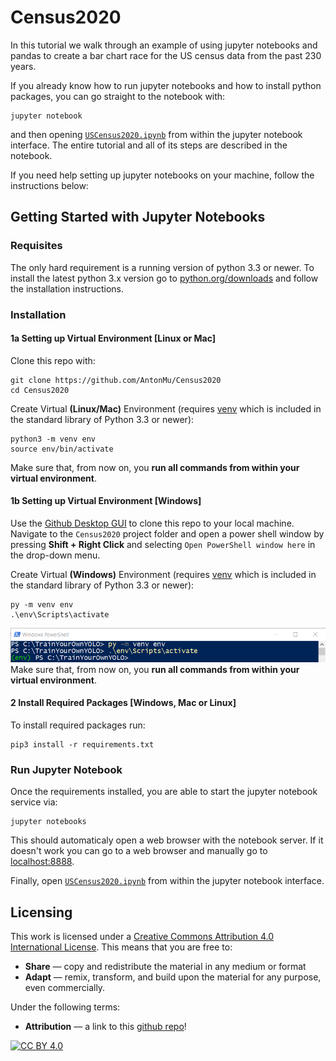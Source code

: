 # Census2020
In this tutorial we walk through an example of using jupyter notebooks and pandas to create a bar chart race for the US census data from the past 230 years. 

If you already know how to run jupyter notebooks and how to install python packages, you can go straight to the notebook with:

```
jupyter notebook
```
and then opening [`USCensus2020.ipynb`](USCensus2020.ipynb) from within the jupyter notebook interface. The entire tutorial and all of its steps are described in the notebook.  

If you need help setting up jupyter notebooks on your machine, follow the instructions below:

## Getting Started with Jupyter Notebooks

### Requisites
The only hard requirement is a running version of python 3.3 or newer. To install the latest python 3.x version go to [python.org/downloads](https://www.python.org/downloads/) and follow the installation instructions. 

### Installation

#### 1a Setting up Virtual Environment [Linux or Mac]

Clone this repo with:
```
git clone https://github.com/AntonMu/Census2020
cd Census2020
```
Create Virtual **(Linux/Mac)** Environment (requires [venv](https://packaging.python.org/guides/installing-using-pip-and-virtual-environments/) which is included in the standard library of Python 3.3 or newer):
```
python3 -m venv env
source env/bin/activate
```
Make sure that, from now on, you **run all commands from within your virtual environment**.

#### 1b Setting up Virtual Environment [Windows]
Use the [Github Desktop GUI](https://desktop.github.com/) to clone this repo to your local machine. Navigate to the `Census2020` project folder and open a power shell window by pressing **Shift + Right Click** and selecting `Open PowerShell window here` in the drop-down menu.

Create Virtual **(Windows)** Environment (requires [venv](https://packaging.python.org/guides/installing-using-pip-and-virtual-environments/) which is included in the standard library of Python 3.3 or newer):

```
py -m venv env
.\env\Scripts\activate
```
![PowerShell](/Screenshots/PowerShell.png)
Make sure that, from now on, you **run all commands from within your virtual environment**.

#### 2 Install Required Packages [Windows, Mac or Linux]
To install required packages run:

```
pip3 install -r requirements.txt
```

### Run Jupyter Notebook
Once the requirements installed, you are able to start the jupyter notebook service via:

```
jupyter notebooks
```

This should automaticaly open a web browser with the notebook server. If it doesn't work you can go to a web browser and manually go to [localhost:8888](http://localhost:8888/]). 

Finally, open [`USCensus2020.ipynb`](USCensus2020.ipynb) from within the jupyter notebook interface.

<!-- https://janakiev.com/blog/jupyter-virtual-envs/ -->

## Licensing 
This work is licensed under a [Creative Commons Attribution 4.0 International
License][cc-by]. This means that you are free to:

 * **Share** — copy and redistribute the material in any medium or format
 * **Adapt** — remix, transform, and build upon the material for any purpose, even commercially.

Under the following terms:

 * **Attribution** — a link to this [github repo](https://github.com/AntonMu/Census2020)!
 
[![CC BY 4.0][cc-by-image]][cc-by]

[cc-by]: http://creativecommons.org/licenses/by/4.0/
[cc-by-image]: https://i.creativecommons.org/l/by/4.0/88x31.png
[cc-by-shield]: https://img.shields.io/badge/License-CC%20BY%204.0-lightgrey.svg